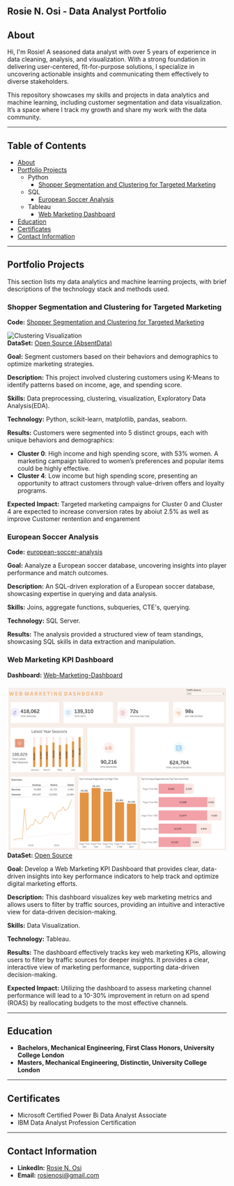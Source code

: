 ## **Rosie N. Osi - Data Analyst Portfolio**


## **About**
Hi, I'm Rosie! A seasoned data analyst with over 5 years of experience in data cleaning, analysis, and visualization. With a strong foundation in delivering user-centered, fit-for-purpose solutions, I specialize in uncovering actionable insights and communicating them effectively to diverse stakeholders.


This repository showcases my skills and projects in data analytics and machine learning, including customer segmentation and data visualization. It’s a space where I track my growth and share my work with the data community.

---

## **Table of Contents**
* [About](#about)
* [Portfolio Projects](#portfolio-projects)
   - Python
     - [Shopper Segmentation and Clustering for Targeted Marketing](#shopper-segmentation-and-clustering-for-targeted-marketing)
  - SQL
    - [European Soccer Analysis](#european-soccer-analysis)
  - Tableau
    - [Web Marketing Dashboard](#web-marketing-kpi-dashboard)
* [Education](#education)
* [Certificates](#certificates)
* [Contact Information](#contact-information)

---

## **Portfolio Projects**
This section lists my data analytics and machine learning projects, with brief descriptions of the technology stack and methods used.

### **Shopper Segmentation and Clustering for Targeted Marketing** 
**Code:** [Shopper Segmentation and Clustering for Targeted Marketing](https://github.com/rosienn/Portfolio/blob/main/Shopper%20Segmentation%20and%20Clustering%20for%20Targeted%20Marketing.ipynb)   
 
<img src="https://github.com/user-attachments/assets/917ceed5-f225-4bb5-b41b-ef5a17ec35ac" align="left" width="600" alt="Clustering Visualization">

**DataSet:** [Open Source (AbsentData)](https://absentdata.com/data-analysis/where-to-find-data/)

**Goal:** Segment customers based on their behaviors and demographics to optimize marketing strategies.  

**Description:** This project involved clustering customers using K-Means to identify patterns based on income, age, and spending score.

**Skills:** Data preprocessing, clustering, visualization, Exploratory Data Analysis(EDA).

**Technology:** Python, scikit-learn, matplotlib, pandas, seaborn.  

**Results:** Customers were segmented into 5 distinct groups, each with unique behaviors and demographics:

- **Cluster 0**: High income and high spending score, with 53% women. A marketing campaign tailored to women’s preferences and popular items could be highly effective.
- **Cluster 4**: Low income but high spending score, presenting an opportunity to attract customers through value-driven offers and loyalty programs.
  
**Expected Impact:** Targeted marketing campaigns for Cluster 0 and Cluster 4 are expected to increase conversion rates by aboiut 2.5% as well as improve Customer rentention and engarement

### **European Soccer Analysis**
**Code:** [european-soccer-analysis](https://github.com/rosienn/Portfolio/blob/main/european-soccer-analysis.ipynb) 

**Goal:** Aanalyze a European soccer database, uncovering insights into player performance and match outcomes. 

**Description:** An SQL-driven exploration of a European soccer database, showcasing expertise in querying and data analysis.  

**Skills:** Joins, aggregate functions, subqueries, CTE's, querying.  

**Technology:** SQL Server.  

**Results:** The analysis provided a structured view of team standings, showcasing SQL skills in data extraction and manipulation.

### **Web Marketing KPI Dashboard**
**Dashboard:** [Web-Marketing-Dashboard](https://public.tableau.com/views/WebMarketingDashboard_17382600105870/Dashboard1?:language=en-GB&:sid=&:redirect=auth&:display_count=n&:origin=viz_share_link)  

<img src="https://github.com/rosienn/Portfolio/blob/rosienn-patch-1/Screenshot%202025-02-05%20at%2011.07.15%20AM.png" align="left" width="600" alt="Clustering Visualization">

**DataSet:** [Open Source](https://github.com/rosienn/Portfolio/blob/main/Web%20Marketing_Migrated%20Data.csv.zip)

**Goal:** Develop a Web Marketing KPI Dashboard that provides clear, data-driven insights into key performance indicators to help track and optimize digital marketing efforts.

**Description:** This dashboard visualizes key web marketing metrics and allows users to filter by traffic sources, providing an intuitive and interactive view for data-driven decision-making.

**Skills:** Data Visualization.  

**Technology:** Tableau.  

**Results:** The dashboard effectively tracks key web marketing KPIs, allowing users to filter by traffic sources for deeper insights. It provides a clear, interactive view of marketing performance, supporting data-driven decision-making.

**Expected Impact:** Utilizing the dashboard to assess marketing channel performance will lead to a 10-30% improvement in return on ad spend (ROAS) by reallocating budgets to the most effective channels. 

---

## **Education**
- **Bachelors, Mechanical Engineering, First Class Honors, University College London**  
- **Masters, Mechanical Engineering, Distinctin, University College London**  

---

## **Certificates**
- Microsoft Certified Power Bi Data Analyst Associate
- IBM Data Analyst Profession Certification

---

## **Contact Information**
- **LinkedIn:** [Rosie N. Osi](https://www.linkedin.com/in/rosienosi/)  
- **Email:** rosienosi@gmail.com 
